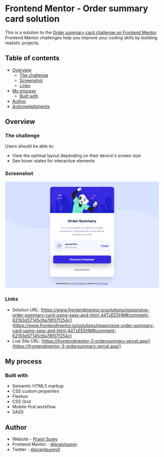 # Frontend Mentor - Order summary card solution

This is a solution to the [Order summary card challenge on Frontend Mentor](https://www.frontendmentor.io/challenges/order-summary-component-QlPmajDUj). Frontend Mentor challenges help you improve your coding skills by building realistic projects. 

## Table of contents

- [Overview](#overview)
  - [The challenge](#the-challenge)
  - [Screenshot](#screenshot)
  - [Links](#links)
- [My process](#my-process)
  - [Built with](#built-with)
- [Author](#author)
- [Acknowledgments](#acknowledgments)

## Overview

### The challenge

Users should be able to:

- View the optimal layout depending on their device's screen size
- See hover states for interactive elements

### Screenshot

![](./screenshot.png)

### Links

- Solution URL: [https://www.frontendmentor.io/solutions/responsive-order-summary-card-using-sass-and-html-44TzEE5HM#comment-62193d37145c6a78f07f254c](https://www.frontendmentor.io/solutions/responsive-order-summary-card-using-sass-and-html-44TzEE5HM#comment-62193d37145c6a78f07f254c)
- Live Site URL: [https://frontendmentor-3-ordersummary.vercel.app/](https://frontendmentor-3-ordersummary.vercel.app/)

## My process

### Built with

- Semantic HTML5 markup
- CSS custom properties
- Flexbox
- CSS Grid
- Mobile-first workflow
- SASS

## Author

- Website - [Prajot Surey](https://www.prajot.dev)
- Frontend Mentor - [@prajotsurey](https://www.frontendmentor.io/profile/prajotsurey)
- Twitter - [@prajotsurey0](https://www.twitter.com/prajotsurey)
